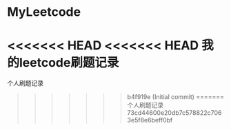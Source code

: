 # MyLeetcode
<<<<<<< HEAD
<<<<<<< HEAD
我的leetcode刷题记录
=======
个人刷题记录
>>>>>>> b4f919e (Initial commit)
=======
个人刷题记录
>>>>>>> 73cd44600e20db7c578822c7063e5f8e6beff0bf
